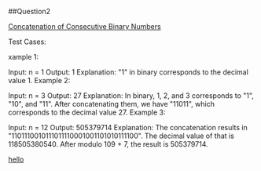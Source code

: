 ##Question2


[Concatenation of Consecutive Binary Numbers](https://leetcode.com/problems/concatenation-of-consecutive-binary-numbers/)

Test Cases:

xample 1:

Input: n = 1
Output: 1
Explanation: "1" in binary corresponds to the decimal value 1. 
Example 2:

Input: n = 3
Output: 27
Explanation: In binary, 1, 2, and 3 corresponds to "1", "10", and "11".
After concatenating them, we have "11011", which corresponds to the decimal value 27.
Example 3:

Input: n = 12
Output: 505379714
Explanation: The concatenation results in "1101110010111011110001001101010111100".
The decimal value of that is 118505380540.
After modulo 109 + 7, the result is 505379714.

[hello](Blue)
